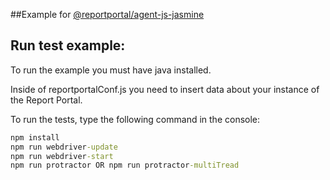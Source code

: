 ##Example for [@reportportal/agent-js-jasmine](https://www.npmjs.com/package/@reportportal/agent-js-jasmine)

## Run test example:
To run the example you must have java installed.

Inside of reportportalConf.js you need to insert data about your instance of the Report Portal.

To run the tests, type the following command in the console:
```cmd
npm install
npm run webdriver-update
npm run webdriver-start
npm run protractor OR npm run protractor-multiTread
```
